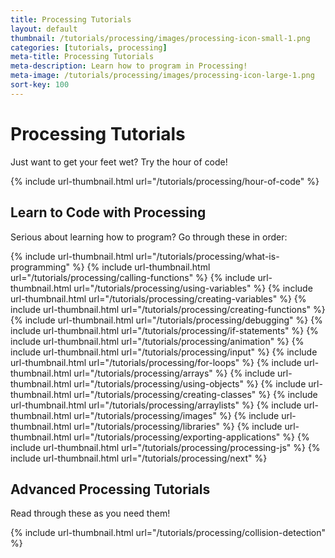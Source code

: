 ```yaml
---
title: Processing Tutorials
layout: default
thumbnail: /tutorials/processing/images/processing-icon-small-1.png
categories: [tutorials, processing]
meta-title: Processing Tutorials
meta-description: Learn how to program in Processing!
meta-image: /tutorials/processing/images/processing-icon-large-1.png
sort-key: 100
---
```


# Processing Tutorials

Just want to get your feet wet? Try the hour of code!

{% include url-thumbnail.html url="/tutorials/processing/hour-of-code" %}

## Learn to Code with Processing

Serious about learning how to program? Go through these in order:

<div class="thumbnail-link-container">
{% include url-thumbnail.html url="/tutorials/processing/what-is-programming" %}
{% include url-thumbnail.html url="/tutorials/processing/calling-functions" %}
{% include url-thumbnail.html url="/tutorials/processing/using-variables" %}
{% include url-thumbnail.html url="/tutorials/processing/creating-variables" %}
{% include url-thumbnail.html url="/tutorials/processing/creating-functions" %}
{% include url-thumbnail.html url="/tutorials/processing/debugging" %}
{% include url-thumbnail.html url="/tutorials/processing/if-statements" %}
{% include url-thumbnail.html url="/tutorials/processing/animation" %}
{% include url-thumbnail.html url="/tutorials/processing/input" %}
{% include url-thumbnail.html url="/tutorials/processing/for-loops" %}
{% include url-thumbnail.html url="/tutorials/processing/arrays" %}
{% include url-thumbnail.html url="/tutorials/processing/using-objects" %}
{% include url-thumbnail.html url="/tutorials/processing/creating-classes" %}
{% include url-thumbnail.html url="/tutorials/processing/arraylists" %}
{% include url-thumbnail.html url="/tutorials/processing/images" %}
{% include url-thumbnail.html url="/tutorials/processing/libraries" %}
{% include url-thumbnail.html url="/tutorials/processing/exporting-applications" %}
{% include url-thumbnail.html url="/tutorials/processing/processing-js" %}
{% include url-thumbnail.html url="/tutorials/processing/next" %}
</div>

## Advanced Processing Tutorials

Read through these as you need them!

{% include url-thumbnail.html url="/tutorials/processing/collision-detection" %}